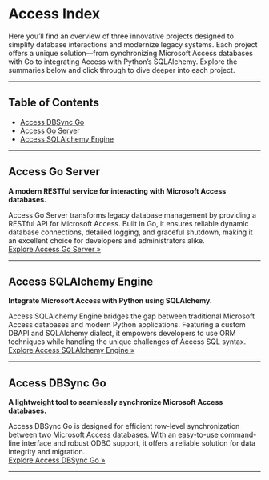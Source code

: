 # Access Index

Here you’ll find an overview of three innovative projects designed to simplify database interactions and modernize legacy systems. Each project offers a unique solution—from synchronizing Microsoft Access databases with Go to integrating Access with Python’s SQLAlchemy. Explore the summaries below and click through to dive deeper into each project.

---

## Table of Contents

- [Access DBSync Go](#access-dbsync-go)
- [Access Go Server](#access-go-server)
- [Access SQLAlchemy Engine](#access-sqlalchemy-engine)

---

## Access Go Server

**A modern RESTful service for interacting with Microsoft Access databases.**

Access Go Server transforms legacy database management by providing a RESTful API for Microsoft Access. Built in Go, it ensures reliable dynamic database connections, detailed logging, and graceful shutdown, making it an excellent choice for developers and administrators alike.  
[Explore Access Go Server »](./access/access_sqlalchemy)

---

## Access SQLAlchemy Engine

**Integrate Microsoft Access with Python using SQLAlchemy.**

Access SQLAlchemy Engine bridges the gap between traditional Microsoft Access databases and modern Python applications. Featuring a custom DBAPI and SQLAlchemy dialect, it empowers developers to use ORM techniques while handling the unique challenges of Access SQL syntax.  
[Explore Access SQLAlchemy Engine »](./access/access_go_server)

---

## Access DBSync Go

**A lightweight tool to seamlessly synchronize Microsoft Access databases.**

Access DBSync Go is designed for efficient row-level synchronization between two Microsoft Access databases. With an easy-to-use command-line interface and robust ODBC support, it offers a reliable solution for data integrity and migration.  
[Explore Access DBSync Go »](./access/access_db_sync)

---
